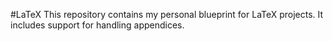 #LaTeX
This repository contains my personal blueprint for LaTeX projects. It includes support for handling appendices.
